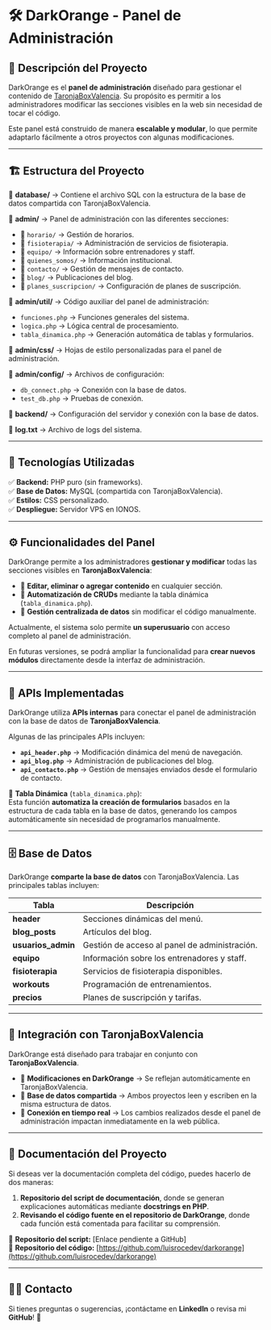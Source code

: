 # 🛠️ DarkOrange - Panel de Administración

## 📌 Descripción del Proyecto

DarkOrange es el **panel de administración** diseñado para gestionar el contenido de [TaronjaBoxValencia](https://github.com/luisrocedev/taronjabox). Su propósito es permitir a los administradores modificar las secciones visibles en la web sin necesidad de tocar el código.

Este panel está construido de manera **escalable y modular**, lo que permite adaptarlo fácilmente a otros proyectos con algunas modificaciones.

---

## 🏗️ Estructura del Proyecto

📂 **database/** → Contiene el archivo SQL con la estructura de la base de datos compartida con TaronjaBoxValencia.  

📂 **admin/** → Panel de administración con las diferentes secciones:  
  - 📂 `horario/` → Gestión de horarios.  
  - 📂 `fisioterapia/` → Administración de servicios de fisioterapia.  
  - 📂 `equipo/` → Información sobre entrenadores y staff.  
  - 📂 `quienes_somos/` → Información institucional.  
  - 📂 `contacto/` → Gestión de mensajes de contacto.  
  - 📂 `blog/` → Publicaciones del blog.  
  - 📂 `planes_suscripcion/` → Configuración de planes de suscripción.  

📂 **admin/util/** → Código auxiliar del panel de administración:  
  - `funciones.php` → Funciones generales del sistema.  
  - `logica.php` → Lógica central de procesamiento.  
  - `tabla_dinamica.php` → Generación automática de tablas y formularios.  

📂 **admin/css/** → Hojas de estilo personalizadas para el panel de administración.  

📂 **admin/config/** → Archivos de configuración:  
  - `db_connect.php` → Conexión con la base de datos.  
  - `test_db.php` → Pruebas de conexión.  

📂 **backend/** → Configuración del servidor y conexión con la base de datos.  

📜 **log.txt** → Archivo de logs del sistema.  

---

## 🔧 Tecnologías Utilizadas

✅ **Backend:** PHP puro (sin frameworks).  
✅ **Base de Datos:** MySQL (compartida con TaronjaBoxValencia).  
✅ **Estilos:** CSS personalizado.  
✅ **Despliegue:** Servidor VPS en IONOS.  

---

## ⚙️ Funcionalidades del Panel

DarkOrange permite a los administradores **gestionar y modificar** todas las secciones visibles en **TaronjaBoxValencia**:

- 🔹 **Editar, eliminar o agregar contenido** en cualquier sección.  
- 🔹 **Automatización de CRUDs** mediante la tabla dinámica (`tabla_dinamica.php`).  
- 🔹 **Gestión centralizada de datos** sin modificar el código manualmente.  

Actualmente, el sistema solo permite **un superusuario** con acceso completo al panel de administración.  

En futuras versiones, se podrá ampliar la funcionalidad para **crear nuevos módulos** directamente desde la interfaz de administración.  

---

## 📡 APIs Implementadas

DarkOrange utiliza **APIs internas** para conectar el panel de administración con la base de datos de **TaronjaBoxValencia**.  

Algunas de las principales APIs incluyen:  

- **`api_header.php`** → Modificación dinámica del menú de navegación.  
- **`api_blog.php`** → Administración de publicaciones del blog.  
- **`api_contacto.php`** → Gestión de mensajes enviados desde el formulario de contacto.  

🔹 **Tabla Dinámica** (`tabla_dinamica.php`):  
Esta función **automatiza la creación de formularios** basados en la estructura de cada tabla en la base de datos, generando los campos automáticamente sin necesidad de programarlos manualmente.  

---

## 🗄️ Base de Datos

DarkOrange **comparte la base de datos** con TaronjaBoxValencia. Las principales tablas incluyen:

| Tabla          | Descripción |
|---------------|-------------|
| **header**    | Secciones dinámicas del menú. |
| **blog_posts** | Artículos del blog. |
| **usuarios_admin** | Gestión de acceso al panel de administración. |
| **equipo** | Información sobre los entrenadores y staff. |
| **fisioterapia** | Servicios de fisioterapia disponibles. |
| **workouts** | Programación de entrenamientos. |
| **precios** | Planes de suscripción y tarifas. |

---

## 🔗 Integración con TaronjaBoxValencia

DarkOrange está diseñado para trabajar en conjunto con **TaronjaBoxValencia**.  

- 🔹 **Modificaciones en DarkOrange** → Se reflejan automáticamente en TaronjaBoxValencia.  
- 🔹 **Base de datos compartida** → Ambos proyectos leen y escriben en la misma estructura de datos.  
- 🔹 **Conexión en tiempo real** → Los cambios realizados desde el panel de administración impactan inmediatamente en la web pública.  

---

## 📜 Documentación del Proyecto

Si deseas ver la documentación completa del código, puedes hacerlo de dos maneras:

1. **Repositorio del script de documentación**, donde se generan explicaciones automáticas mediante **docstrings en PHP**.  
2. **Revisando el código fuente en el repositorio de DarkOrange**, donde cada función está comentada para facilitar su comprensión.  

📌 **Repositorio del script:** [Enlace pendiente a GitHub]  
📌 **Repositorio del código:** [https://github.com/luisrocedev/darkorange](https://github.com/luisrocedev/darkorange)  

---

## 👨‍💻 Contacto

Si tienes preguntas o sugerencias, ¡contáctame en **LinkedIn** o revisa mi **GitHub**! 🚀

